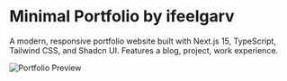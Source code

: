 # Minimal Portfolio by ifeelgarv

A modern, responsive portfolio website built with Next.js 15, TypeScript, Tailwind CSS, and Shadcn UI. Features a blog, project, work experience.

![Portfolio Preview](https://i.postimg.cc/K81ch8GS/portfolio.png)

